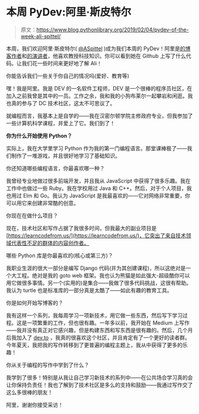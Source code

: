 # 本周 PyDev:阿里·斯皮特尔

> 原文：<https://www.blog.pythonlibrary.org/2019/02/04/pydev-of-the-week-ali-spittel/>

本周，我们欢迎阿里·斯皮特尔( [@ASpittel](https://twitter.com/ASpittel) )成为我们本周的 PyDev！阿里是[的博客作者](https://www.alispit.tel/#/)和[的演讲者](https://www.alispit.tel/#/talks)，他喜欢教授科技知识。你可以看到她在 Github 上写了什么代码。让我们花一些时间来更好地了解 Ali！

你能告诉我们一些关于你自己的情况吗(爱好、教育等)

嘿！我是阿里。我是 DEV 的一名软件工程师，DEV 是一个很棒的程序员社区，在加入之前我曾是其中的一员。工作之余，我和我的小狗布莱尔一起攀岩和闲逛。我也真的参与了 DC 技术社区，这太不可思议了。

就编程而言，我基本上是自学的——我在汉密尔顿学院主修政府专业，但我参加了一些计算机科学课程，并爱上了它。我们到了！

**你为什么开始使用 Python？**

实际上，我在大学里学习 Python 作为我的第一门编程语言。那堂课棒极了——我们制作了一堆游戏，并且很好地学习了基础知识。

你还知道哪些编程语言，你最喜欢哪一种？

我曾经专业地做过很多前端开发，并且我从 JavaScript 中获得了很多乐趣。我在工作中也做过一些 Ruby。我在学校用过 Java 和 C++。然后，对于个人项目，我也用过 Elm 和 Go。我认为 JavaScript 是我最喜欢的——它对网络非常重要，你可以用它来创建非常酷的创意。

你现在在做什么项目？

现在，技术社区和写作占据了我很多时间，但我最大的副业项目是[https://learncodefrom.us/](https://learncodefrom.us/)，它突出了来自技术领域代表性不足的群体的内容创作者。

哪些 Python 库是你最喜欢的(核心或第三方)？

我职业生涯的很大一部分是编写 Django 代码(并为其创建课程)，所以这绝对是一个大工程。绝对是我的 goto web 框架。我也认为熊猫是如此强大-超级酷你可以用它做很多事情。另一个(实用的)是集合——我做了很多代码挑战，这很有帮助。我认为 turtle 也是标准库的一部分真是太酷了——如此有趣的教育工具。

你是如何开始写博客的？

我有这样一个系列，我每周学习一项新技术，用它做一些东西，然后写下学习过程。这是一项繁重的工作，但也很有趣。一年多以前，我开始在 Medium 上写作——我并没有真正对它感兴趣，但是构建东西和写东西是很有趣的。然后，几个月后我加入了 [dev.to](http://dev.to/aspittel) ，我真的很喜欢这个社区，并且肯定有了一个更好的读者群。今年夏天，我把我的写作转移到了更普遍的编程主题上，我从中获得了更多的乐趣！

你从关于编程的写作中学到了什么？

我学到了很多！特别是从我让自己学习新技术的系列中——在公共场合学习真的会让你保持负责任！我也了解到了技术社区是多么的支持和鼓励——我通过写作交了这么多很棒的朋友！

阿里，谢谢你接受采访！